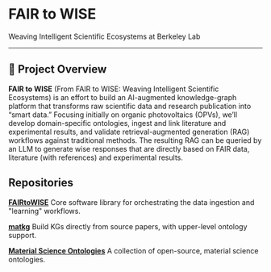 # FAIR to WISE

Weaving Intelligent Scientific Ecosystems at Berkeley Lab

---

## 🚀 Project Overview

**FAIR to WISE** (From FAIR to WISE: Weaving Intelligent Scientific Ecosystems) is an effort to build an AI-augmented knowledge-graph platform that transforms raw scientific data and research publication into “smart data.” Focusing initially on organic photovoltaics (OPVs), we’ll develop domain-specific ontologies, ingest and link literature and experimental results, and validate retrieval-augmented generation (RAG) workflows against traditional methods. The resulting RAG can be queried by an LLM to generate wise responses that are directly based on FAIR data, literature (with references) and experimental results.

## Repositories

**[FAIRtoWISE](https://github.com/fair2wise/FAIRtoWISE)**
	Core software library for orchestrating the data ingestion and "learning" workflows.

**[matkg](https://github.com/fair2wise/matkg)**
	Build KGs directly from source papers, with upper-level ontology support.

**[Material Science Ontologies](https://github.com/fair2wise/material_science_ontologies)**
	A collection of open-source, material science ontologies.


<!--

**Here are some ideas to get you started:**

🙋‍♀️ A short introduction - what is your organization all about?
🌈 Contribution guidelines - how can the community get involved?
👩‍💻 Useful resources - where can the community find your docs? Is there anything else the community should know?
🍿 Fun facts - what does your team eat for breakfast?
🧙 Remember, you can do mighty things with the power of [Markdown](https://docs.github.com/github/writing-on-github/getting-started-with-writing-and-formatting-on-github/basic-writing-and-formatting-syntax)
-->
